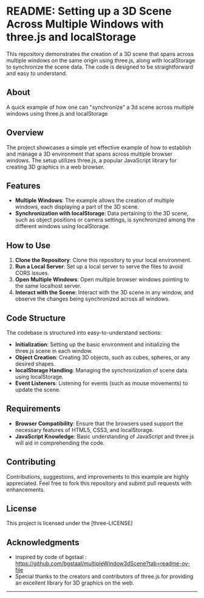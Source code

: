 # README: Setting up a 3D Scene Across Multiple Windows with three.js and localStorage

This repository demonstrates the creation of a 3D scene that spans across multiple windows on the same origin using three.js, along with localStorage to synchronize the scene data. The code is designed to be straightforward and easy to understand.

## About
A quick example of how one can "synchronize" a 3d scene across multiple windows using three.js and localStorage

## Overview
The project showcases a simple yet effective example of how to establish and manage a 3D environment that spans across multiple browser windows. The setup utilizes three.js, a popular JavaScript library for creating 3D graphics in a web browser.

## Features
- **Multiple Windows**: The example allows the creation of multiple windows, each displaying a part of the 3D scene.
- **Synchronization with localStorage**: Data pertaining to the 3D scene, such as object positions or camera settings, is synchronized among the different windows using localStorage.

## How to Use
1. **Clone the Repository**: Clone this repository to your local environment.
2. **Run a Local Server**: Set up a local server to serve the files to avoid CORS issues.
3. **Open Multiple Windows**: Open multiple browser windows pointing to the same localhost server.
4. **Interact with the Scene**: Interact with the 3D scene in any window, and observe the changes being synchronized across all windows.

## Code Structure
The codebase is structured into easy-to-understand sections:
- **Initialization**: Setting up the basic environment and initializing the three.js scene in each window.
- **Object Creation**: Creating 3D objects, such as cubes, spheres, or any desired shapes.
- **localStorage Handling**: Managing the synchronization of scene data using localStorage.
- **Event Listeners**: Listening for events (such as mouse movements) to update the scene.

## Requirements
- **Browser Compatibility**: Ensure that the browsers used support the necessary features of HTML5, CSS3, and localStorage.
- **JavaScript Knowledge**: Basic understanding of JavaScript and three.js will aid in comprehending the code.

## Contributing
Contributions, suggestions, and improvements to this example are highly appreciated. Feel free to fork this repository and submit pull requests with enhancements.

## License
This project is licensed under the [three-LICENSE]

## Acknowledgments
- inspired by code of bgstaal : https://github.com/bgstaal/multipleWindow3dScene?tab=readme-ov-file
- Special thanks to the creators and contributors of three.js for providing an excellent library for 3D graphics on the web.

---


